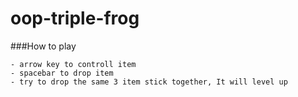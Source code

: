 # oop-triple-frog

###How to play
```
- arrow key to controll item
- spacebar to drop item
- try to drop the same 3 item stick together, It will level up
```
